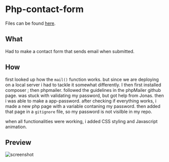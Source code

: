 # Php-contact-form

Files can be found [here](https://github.com/krisderycke/php-contact).

## What

Had to make a contact form that sends email when submitted.

## How

first looked up how the `mail()` function works. but since we are deploying on a local server i had to tackle it somewhat differently. I then first installed composer ; then phpmailer.
followed the guidelines in the phpMailer github page.
was stuck with validating my password, but got help from Jonas. then i was able to make a app-password.
after checking if everything works, i made a new php page with a variable contaning my password. then added that page in a `gitignore` file, so my password is not visilble in my repo.

when all functionalities were working, i added CSS styling and Javascript animation.

## Preview

![screenshot](../Assets/pics/Capture.png)

